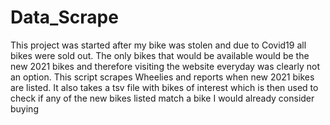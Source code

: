 # Data_Scrape
This project was started after my bike was stolen and due to Covid19 all bikes were sold out. The only bikes that would be available would be the new 2021 bikes and therefore visiting the website everyday was clearly not an option. This script scrapes Wheelies and reports when new 2021 bikes are listed. It also takes a tsv file with bikes of interest which is then used to check if any of the new bikes listed match a bike I would already consider buying
